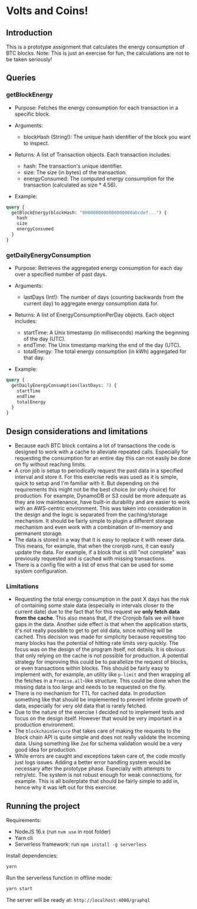 # Volts and Coins!
## Introduction
This is a prototype assignment that calculates the energy consumption of BTC blocks.
Note: This is just an exercise for fun, the calculations are not to be taken seriously!

## Queries
### getBlockEnergy
- Purpose:
Fetches the energy consumption for each transaction in a specific block.

- Arguments:
  - blockHash (String!): The unique hash identifier of the block you want to inspect.

- Returns:
A list of Transaction objects. Each transaction includes:
  - hash: The transaction's unique identifier.
  - size: The size (in bytes) of the transaction.
  - energyConsumed: The computed energy consumption for the transaction (calculated as size * 4.56).

- Example:
```graphql
query {
  getBlockEnergy(blockHash: "0000000000000000000abcdef...") {
    hash
    size
    energyConsumed
  }
}
```

### getDailyEnergyConsumption
- Purpose:
Retrieves the aggregated energy consumption for each day over a specified number of past days.

- Arguments:
  - lastDays (Int!): The number of days (counting backwards from the current day) to aggregate energy consumption data for.

- Returns:
A list of EnergyConsumptionPerDay objects. Each object includes:
  - startTime: A Unix timestamp (in milliseconds) marking the beginning of the day (UTC).
  - endTime: The Unix timestamp marking the end of the day (UTC).
  - totalEnergy: The total energy consumption (in kWh) aggregated for that day.

- Example:
```graphql
query {
  getDailyEnergyConsumption(lastDays: 7) {
    startTime
    endTime
    totalEnergy
  }
}
```

## Design considerations and limitations
- Because each BTC block contains a lot of transactions the code is designed to work with a cache to alleviate repeated
calls. Especially for requesting the consumption for an entire day this can not easily be done on fly without reaching
limits.
- A cron job is setup to periodically request the past data in a specified interval and store it.
For this exercise redis was used as it is simple, quick to setup and I'm familiar with it. But depending on the
requirements this might not be the best choice (or only choice) for production. For example, DynamoDB or S3 could be
more adequate as they are low maintenance, have built-in durability and are easier to work with an AWS-centric
environment.
This was taken into consideration in the design and the logic is separated from the caching/storage mechanism. It should
be fairly simple to plugin a different storage mechanism and even work with a combination of in-memory and permanent
storage.
- The data is stored in a way that it is easy to replace it with newer data. This means, for example, that when the
cronjob runs, it can easily update the data. For example, if a block that is still "not complete" was previously
requested and is cached with missing transactions.
- There is a config file with a list of envs that can be used for some system configuration.

### Limitations
- Requesting the total energy consumption in the past X days has the risk of containing some stale data (especially in
intervals closer to the current date) due to the fact that for this request we **only fetch data from the cache**.
This also means that, if the Cronjob fails we will have gaps in the data. Another side effect is that when the
application starts, it's not really possible to get to get old data, since nothing will be cached. This decision was
made for simplicity because requesting too many blocks has the potential of hitting rate limits very quickly. The focus
was on the design of the program itself, not details. It is obvious that only relying on the cache is not possible for
production. A potential strategy for improving this could be to parallelize the request of blocks, or even transactions
within blocks. This should be fairly easy to implement with, for example, an utility like `p-limit` and then wrapping
all the fetches in a `Promise.all`-like structure. This could be done when the missing data is too large and needs to be
requested on the fly.
- There is no mechanism for TTL for cached data. In production something like that should be implemented to prevent
infinite growth of data, especially for very old data that is rarely fetched.
- Due to the nature of the exercise I decided not to implement tests and focus on the design itself. However that would
be very important in a production environment.
- The `blockchainService` that takes care of making the requests to the block chain API is quite simple and does not
really validate the incoming data. Using something like `Zod` for schema validation would be a very good idea for
production.
- While errors are caught and exceptions taken care of, the code mostly just logs issues. Adding a better error handling
system would be necessary after the prototype phase. Especially with attempts to retry/etc. The system is not robust
enough for weak connections, for example. This is all boilerplate that should be fairly simple to add in, hence why it
was left out for this exercise.

## Running the project
Requirements:
- NodeJS 16.x (run `nvm use` in root folder)
- Yarn cli
- Serverless framework: run `npm install -g serverless`

Install dependencies:

```sh
yarn
```

Run the serverless function in offline mode:

```sh
yarn start
```

The server will be ready at: `http://localhost:4000/graphql`

